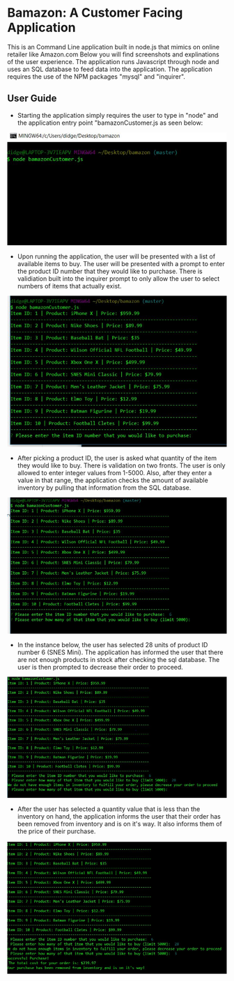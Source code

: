 # Bamazon: A Customer Facing Application

This is an Command Line application built in node.js that mimics on online retailer like Amazon.com
Below you will find screenshots and explinations of the user experience. The application runs Javascript through node and uses an SQL database to feed data into the application.
The application requires the use of the NPM packages "mysql" and "inquirer".

## User Guide

* Starting the application simply requires the user to type in "node" and the application entry point "bamazonCustomer.js as seen below:

![App Start](/images/capture1.jpg)

* Upon running the application, the user will be presented with a list of available items to buy. The user will be presented with a prompt to enter the product ID number that they would like to purchase. There is validiation built into the inquirer prompt to only allow the user to select numbers of items that actually exist.

![Product List](/images/capture2.jpg)

* After picking a product ID, the user is asked what quantity of the item they would like to buy. There is validation on two fronts. The user is only allowed to enter integer values from 1-5000. Also, after they enter a value in that range, the application checks the amount of available inventory by pulling that information from the SQL database.

![Product List](/images/capture3.jpg)

* In the instance below, the user has selected 28 units of product ID number 6 (SNES Mini). The application has informed the user that there are not enough products in stock after checking the sql database. The user is then prompted to decrease their order to proceed.

![Product List](/images/capture4.jpg)

* After the user has selected a quantity value that is less than the inventory on hand, the application informs the user that their order has been removed from inventory and is on it's way. It also informs them of the price of their purchase.

![Product List](/images/capture5.jpg)